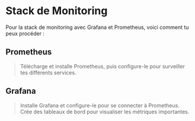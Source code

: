 # Stack de Monitoring

Pour la stack de monitoring avec Grafana et Prometheus, voici comment tu peux procéder :

## Prometheus

> Télécharge et installe Prometheus, puis configure-le pour surveiller tes différents services.


## Grafana

> Installe Grafana et configure-le pour se connecter à Prometheus. Crée des tableaux de bord pour visualiser les métriques importantes.